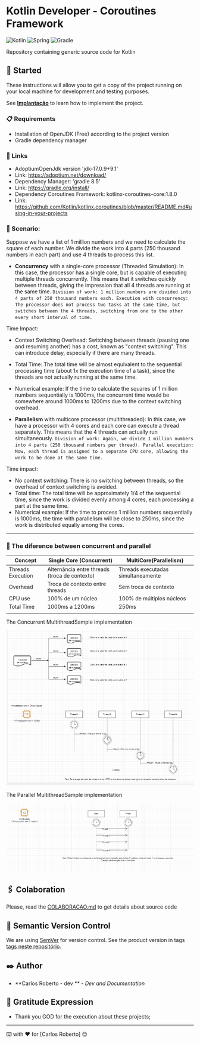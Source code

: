 # Kotlin Developer - Coroutines Framework
![Kotlin](https://img.shields.io/badge/kotlin-%237F52FF.svg?style=for-the-badge&logo=kotlin&logoColor=white)
![Spring](https://img.shields.io/badge/springboot-%236DB33F.svg?style=for-the-badge&logo=spring&logoColor=white)
![Gradle](https://img.shields.io/badge/Gradle-02303A.svg?style=for-the-badge&logo=Gradle&logoColor=white)

Repository containing generic source code for Kotlin

## 🚀 Started

These instructions will allow you to get a copy of the project running on your local machine for development and testing purposes.

See **[Implantação](#-implanta%C3%A7%C3%A3o)** to learn how to implement the project.

### 📋 Requirements

- Installation of OpenJDK (Free) according to the project version
- Gradle dependency manager

### 🔧 Links
- AdoptiumOpenJdk version 'jdk-17.0.9+9.1'
- Link: https://adoptium.net/download/
- Dependency Manager: 'gradle 8.5'
- Link: https://gradle.org/install/
- Dependency Coroutines Framework: kotlinx-coroutines-core:1.8.0
- Link: https://github.com/Kotlin/kotlinx.coroutines/blob/master/README.md#using-in-your-projects



### 🚨 Scenario:

Suppose we have a list of 1 million numbers and we need to calculate the square of each number. We divide the work into 4 parts (250 thousand numbers in each part) and use 4 threads to process this list.
- **Concurrency** with a single-core processor (Threaded Simulation):
  In this case, the processor has a single core, but is capable of executing multiple threads concurrently. This means that it switches quickly between threads, giving the impression that all 4 threads are running at the same time. `Division of work: 1 million numbers are divided into 4 parts of 250 thousand numbers each. Execution with concurrency: The processor does not process two tasks at the same time, but switches between the 4 threads, switching from one to the other every short interval of time.`

Time Impact:
- Context Switching Overhead: Switching between threads (pausing one and resuming another) has a cost, known as "context switching". This can introduce delay, especially if there are many threads.
- Total Time: The total time will be almost equivalent to the sequential processing time (about 1x the execution time of a task), since the threads are not actually running at the same time.
- Numerical example: If the time to calculate the squares of 1 million numbers sequentially is 1000ms, the concurrent time would be somewhere around 1000ms to 1200ms due to the context switching overhead.

- **Parallelism** with multicore processor (multithreaded): In this case, we have a processor with 4 cores and each core can execute a thread separately. This means that the 4 threads can actually run simultaneously. `Division of work: Again, we divide 1 million numbers into 4 parts (250 thousand numbers per thread). Parallel execution: Now, each thread is assigned to a separate CPU core, allowing the work to be done at the same time.`

Time impact:
- No context switching: There is no switching between threads, so the overhead of context switching is avoided.
- Total time: The total time will be approximately 1/4 of the sequential time, since the work is divided evenly among 4 cores, each processing a part at the same time.
- Numerical example:
  If the time to process 1 million numbers sequentially is 1000ms, the time with parallelism will be close to 250ms, since the work is distributed equally among the cores.

---

### 🔧 The diference between concurrent and parallel

| Concept           | Single Core (Concurrent)                      | MultiCore(Parallelism)             | 
|-------------------|-----------------------------------------------|------------------------------------|
| Threads Execution | Alternância entre threads (troca de contexto) | Threads executadas simultaneamente |
| Overhead          | Troca de contexto entre threads               | Sem troca de contexto              |
| CPU use           | 100% de um núcleo                             | 100% de múltiplos núcleos          |
| Total Time        | 1000ms a 1200ms                               | 250ms                              |
|                   |                                               |                                    |

The Concurrent MultithreadSample implementation

<p align="center">
  <img src= "https://github.com/CarlosRobertoMedeiros/repo-kotlin-developer/blob/main/fundamentals/coroutines-framework/src/main/kotlin/br/com/roberto/kotlin/coroutines_framework/za/ConcurrentMultithread.jpg" />
</p>

The Parallel MultithreadSample implementation

<p align="center">
  <img src= "https://github.com/CarlosRobertoMedeiros/repo-kotlin-developer/blob/main/fundamentals/coroutines-framework/src/main/kotlin/br/com/roberto/kotlin/coroutines_framework/za/ParallelMultithread.jpg" />
</p>

## 🖇️ Colaboration

Please, read the [COLABORACAO.md](https://gist.github.com/usuario/linkParaInfoSobreContribuicoes) to get details about source code

## 📌 Semantic Version Control

We are using [SemVer](http://semver.org/) for version control. See the product version in tags [tags neste repositório](https://github.com/suas/tags/do/projeto).

## ✒️ Author

* **Carlos Roberto - dev ** - *Dev and Documentation*

## 🎁 Gratitude Expression

* Thank you GOD for the execution about these projects;

---
⌨️ with ❤️ for [Carlos Roberto] 😊
